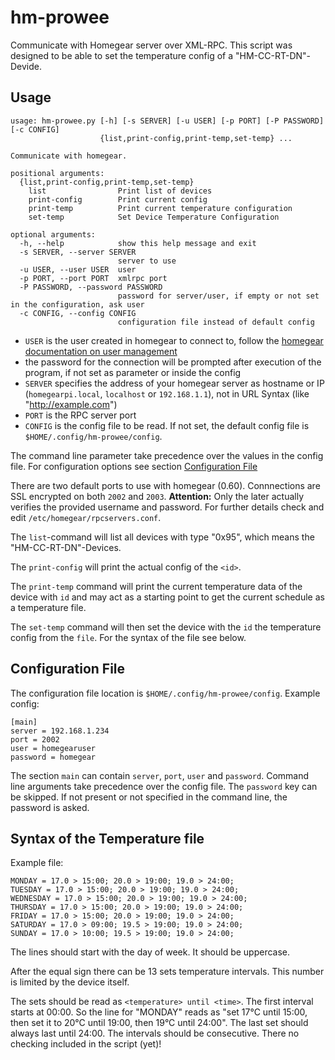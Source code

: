 # hm-prowee

Communicate with Homegear server over XML-RPC. This script was designed to be able to set the temperature config of a "HM-CC-RT-DN"-Devide.

## Usage

    usage: hm-prowee.py [-h] [-s SERVER] [-u USER] [-p PORT] [-P PASSWORD] [-c CONFIG]
                        {list,print-config,print-temp,set-temp} ...
    
    Communicate with homegear.
    
    positional arguments:
      {list,print-config,print-temp,set-temp}
        list                Print list of devices
        print-config        Print current config
        print-temp          Print current temperature configuration
        set-temp            Set Device Temperature Configuration
    
    optional arguments:
      -h, --help            show this help message and exit
      -s SERVER, --server SERVER
                            server to use
      -u USER, --user USER  user
      -p PORT, --port PORT  xmlrpc port
      -P PASSWORD, --password PASSWORD
                            password for server/user, if empty or not set in the configuration, ask user
      -c CONFIG, --config CONFIG
                            configuration file instead of default config

* `USER` is the user created in homegear to connect to, follow the [homegear documentation on user management](https://www.homegear.eu/index.php/Create_or_Delete_Users_Using_Homegear%27s_Command_Line_Interface)
* the password for the connection will be prompted after execution of the program, if not set as parameter or inside  the config
* `SERVER` specifies the address of your homegear server as hostname or IP (`homegearpi.local`, `localhost` or `192.168.1.1`), not in URL Syntax (like "http://example.com")
* `PORT` is the RPC server port
* `CONFIG` is the config file to be read. If not set, the default config file is `$HOME/.config/hm-prowee/config`.

The command line parameter take precedence over the values in the config file. For configuration options see section [Configuration File](#configuration-file)

There are two default ports to use with homegear (0.60). Connnections are SSL encrypted on both `2002` and `2003`. **Attention:** Only the later actually verifies the provided username and password. For further details check and edit `/etc/homegear/rpcservers.conf`.

The `list`-command will list all devices with type "0x95", which means the "HM-CC-RT-DN"-Devices.

The `print-config` will print the actual config of the `<id>`.

The `print-temp` command will print the current temperature data of the device with `id` and may act as a starting point to get the current schedule as a temperature file.

The `set-temp` command will then set the device with the `id` the temperature config from the `file`. For the syntax of the file see below.

## Configuration File

The configuration file location is `$HOME/.config/hm-prowee/config`. Example config:

    [main]
    server = 192.168.1.234
    port = 2002
    user = homegearuser
    password = homegear

The section `main` can contain `server`, `port`, `user` and `password`.
Command line arguments take precedence over the config file.
The `password` key can be skipped. If not present or not specified in the command line, the password is asked.

## Syntax of the Temperature file

Example file:

    MONDAY = 17.0 > 15:00; 20.0 > 19:00; 19.0 > 24:00;
    TUESDAY = 17.0 > 15:00; 20.0 > 19:00; 19.0 > 24:00;
    WEDNESDAY = 17.0 > 15:00; 20.0 > 19:00; 19.0 > 24:00;
    THURSDAY = 17.0 > 15:00; 20.0 > 19:00; 19.0 > 24:00;
    FRIDAY = 17.0 > 15:00; 20.0 > 19:00; 19.0 > 24:00;
    SATURDAY = 17.0 > 09:00; 19.5 > 19:00; 19.0 > 24:00;
    SUNDAY = 17.0 > 10:00; 19.5 > 19:00; 19.0 > 24:00;

The lines should start with the day of week. It should be uppercase.

After the equal sign there can be 13 sets temperature intervals. This number is limited by the device itself.

The sets should be read as `<temperature> until <time>`. The first interval starts at 00:00. So the line for "MONDAY" reads as "set 17°C until 15:00, then set it to 20°C until 19:00, then 19°C until 24:00". The last set should always last until 24:00. The intervals should be consecutive.
There no checking included in the script (yet)!
